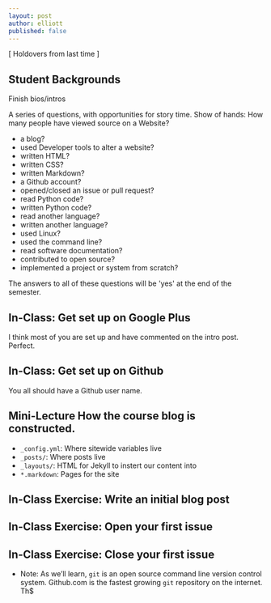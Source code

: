 ```yaml
---
layout: post
author: elliott
published: false
---
```


[ Holdovers from last time ]
## Student Backgrounds

Finish bios/intros

A series of questions, with opportunities for story time.
Show of hands: How many people have viewed source on a Website?

* a blog?
* used Developer tools to alter a website?
* written HTML?
* written CSS?
* written Markdown?
* a Github account?
* opened/closed an issue or pull request?
* read Python code?
* written Python code?
* read another language?
* written another language?
* used Linux?
* used the command line?
* read software documentation?
* contributed to open source?
* implemented a project or system from scratch?

The answers to all of these questions will be 'yes' at the end of the semester.

## In-Class: Get set up on Google Plus
I think most of you are set up and have commented on the intro post.  Perfect.

## In-Class: Get set up on Github
You all should have a Github user name.  

## Mini-Lecture How the course blog is constructed.

* `_config.yml`: Where sitewide variables live
* `_posts/`: Where posts live
* `_layouts/`: HTML for Jekyll to instert our content into
* `*.markdown`: Pages for the site

## In-Class Exercise: Write an initial blog post

## In-Class Exercise: Open your first issue

## In-Class Exercise: Close your first issue

* Note: As we’ll learn, `git` is an open source command line version control system.  Github.com is the fastest growing `git` repository on the internet.  Th$


